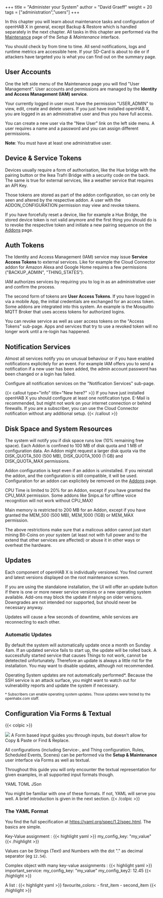 +++
title = "Administer your System"
author = "David Graeff"
weight = 20
tags = ["administration","users"]
+++

In this chapter you will learn about maintenance tasks and configuration of openHAB X in general, except Backup &amp; Restore which is handled separately in the next chapter. All tasks in this chapter are performed via the <a class="demolink" href="">Maintenance</a> page of the *Setup &amp; Maintenance* interface.

You should check by from time to time. All send notifications, logs and runtime metrics are accessible here.
If your SD-Card is about to die or if attackers have targeted you is what you can find out on the summary page.

## User Accounts

One the left side menu of the Maintenance page you will find "User Management". User accounts and permissions are managed by the **Identity and Access Management (IAM) service**.

Your currently logged in user must have the permission "USER_ADMIN" to view, edit, create and delete users. If you just have installed openHAB X, you are logged in as an administrative user and thus you have full access.

You can create a new user via the "New User" link on the left side menu. A user requires a name and a password and you can assign different permissions.

**Note**: You must have at least one administrative user.

## Device &amp; Service Tokens

Devices usually require a form of authorisation, like the Hue bridge with the pairing button or the Ikea Trafri Bridge with a security code on the back. The same is true for external services, like a weather service that requires an API Key.

Those tokens are stored as part of the addon configuration, so can only be seen and altered by the respective addon. A user with the ADDON_CONFIGURATION permission may view and revoke tokens.

If you have forcefully reset a device, like for example a Hue Bridge, the stored device token is not valid anymore and the first thing you should do is to revoke the respective token and initiate a new pairing sequence on the <a class="demolink" href="">Addons</a> page.

## Auth Tokens

The Identity and Access Management (IAM) service may issue **Service Access Tokens** to external services. Like for example the Cloud Connector addon for Amazon Alexa and Google Home requires a few permissions ("BACKUP_ADMIN", "THING_STATES").

IAM authorizes services by requiring you to log in as an administrative user and confirm the process.

The second form of tokens are **User Access Tokens**. If you have logged in via a mobile App, the initial credentials are exchanged for an access token. Some addons are integrated into this system. An example is the Mosquitto MQTT Broker that uses access tokens for authorized logins.

You can revoke service as well as user access tokens on the "Access Tokens" sub-page. Apps and services that try to use a revoked token will no longer work until a re-login has happened.

## Notification Services

Almost all services notify you on unusual behaviour or if you have enabled notifications explicitely for an event. For example IAM offers you to send a notification if a new user has been added, the admin account password has been changed or a login has failed.

Configure all notification services on the "Notification Services" sub-page.

{{< callout type="info" title="New here?" >}}
If you have just installed openHAB X you should configure at least one notification type. E-Mail is recommended, but might not work on your internet connection or behind firewalls. If you are a subscriber, you can use the Cloud Connector notification without any additional setup.
{{< /callout >}}

## Disk Space and System Resources

The system will notify you if disk space runs low (10% remaining free space). Each Addon is confined to 100 MB of disk quota and 1 MB of configuration data. An Addon might request a larger disk quota via the DISK_QUOTA_500 (500 MB), DISK_QUOTA_1000 (1 GB) and DISK_QUOTA_MAX permissions.

Addon configuration is kept even if an addon is uninstalled. If you reinstall the addon, and the configuration is still compatible, it will be used. Configuration for an addon can explicitely be removed on the <a class="demolink" href="">Addons</a> page.

CPU Time is limited to 20% for an Addon, except if you have granted the CPU_MAX permission. Some addons like Snips.ai for offline voice recognition will not work without CPU_MAX!

Main memory is restricted to 200 MB for an Addon, except if you have granted the MEM_500 (500 MB), MEM_1000 (1GB) or MEM_MAX permission.

The above restrictions make sure that a malicous addon cannot just start mining Bit-Coins on your system (at least not with full power and to the extend that other services are affected) or abuse it in other ways or overheat the hardware.

## Updates

Each component of openHAB X is individually versioned. You find current and latest versions displayed on the root maintenance screen.

If you are using the standalone installation, the UI will offer an update button if there is one or more newer service versions or a new operating system available. Add-ons may block the update if relying on older versions. Downgrades are not intended nor supported, but should never be necessary anyway.

Updates will cause a few seconds of downtime, while services are reconnecting to each other.

### Automatic Updates

By default the system will automatically update once a month on Sunday 4am. If an updated service fails to start up, the update will be rolled back. A successfully started service that causes Things to not work, cannot be detetected unfortunately. Therefore an update is always a little rist for the installation. You may want to disable updates, although not recommended.

Operating System updates are not automatically performed*. Because the SSH service is an attack surface, you might want to watch out for vulnerability reports and update the system if necessary.

<small>* Subscribers can enable operating system updates. Those updates were tested by the openhabx.com staff.</small>

## Configuration Via Forms &amp; Textual

{{< colpic >}}
<div style="max-weight:250px">
<img src="/img/doc/form_based_input.png" class="w-100">
A Form based input guides you through inputs, but doesn't allow for Copy &amp; Paste or Find &amp; Replace.
</div>

<split>

All configurations (including Service-, and Thing configuration, Rules, Scheduled Events, Scenes) can be performed via the **Setup & Maintenance** user interface via Forms as well as textual.

Throughout this guide you will only encounter the textual representation for given examples, in all supported input formats though.

<div>
<tab-container>
	<tab-header>
		<tab-header-item class="tab-active">YAML</tab-header-item>
		<tab-header-item>TOML</tab-header-item>
		<tab-header-item>JSon</tab-header-item>
	</tab-header>
	<tab-body>
		<tab-body-item>
        </tab-body-item>
		<tab-body-item>
        </tab-body-item>
		<tab-body-item>
        </tab-body-item>
	</tab-body>
</tab-container>
</div>

You might be familiar with one of these formats. If not, YAML will serve you well. A brief introduction is given in the next section.
{{< /colpic >}}

### The YAML Format

You find the full specification at https://yaml.org/spec/1.2/spec.html.
The basics are simple.

Key-Value assignment
: {{< highlight yaml >}}
my_config_key: "my_value"
{{< /highlight >}}

Values can be Strings (Text) and Numbers with the dot "." as decimal separator (eg `12.54`).

Complex object with many key-value assignments
:  {{< highlight yaml >}}
important_service:
    my_config_key: "my_value"
    my_config_key2: 12.45
{{< /highlight >}}

A list
:  {{< highlight yaml >}}
favourite_colors:
    - first_item
    - second_item
{{< /highlight >}}
